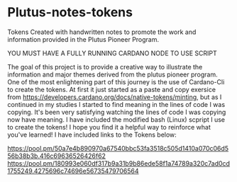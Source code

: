 # Plutus-notes-tokens
Tokens Created with handwritten notes to promote the work and information provided in the Plutus Pioneer Program. 

YOU MUST HAVE A FULLY RUNNING CARDANO NODE TO USE SCRIPT

The goal of this project is to provide a creative way to illustrate the information and major themes derived from the plutus pioneer program. One of the most enlightening part of this journey is the use of Cardano-Cli to create the tokens. At first it just started as a paste and copy exersice from https://developers.cardano.org/docs/native-tokens/minting, but as I continued in my studies I started to find meaning in the lines of code I was copying. It's been very satisfying watching the lines of code I was copying now have meaning. I have included the modified bash (Linux) scpript I use to create the tokens! I hope you find it a helpful way to reinforce what you've learned! I have included links to the Tokens below:

https://pool.pm/50a7e4b890970a67540bbc53fa3518c505d1410a070c06d556b38b3b.416c69636526426f62
https://pool.pm/180993e060df317b9a31b9b86ede58f1a74789a320c7ad0cd1755249.4275696c74696e56735479706564
